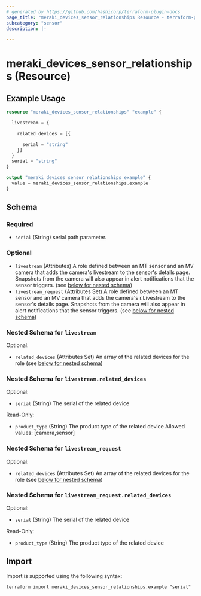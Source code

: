 ```yaml
---
# generated by https://github.com/hashicorp/terraform-plugin-docs
page_title: "meraki_devices_sensor_relationships Resource - terraform-provider-meraki"
subcategory: "sensor"
description: |-
  
---
```


# meraki_devices_sensor_relationships (Resource)



## Example Usage

```terraform
resource "meraki_devices_sensor_relationships" "example" {

  livestream = {

    related_devices = [{

      serial = "string"
    }]
  }
  serial = "string"
}

output "meraki_devices_sensor_relationships_example" {
  value = meraki_devices_sensor_relationships.example
}
```

<!-- schema generated by tfplugindocs -->
## Schema

### Required

- `serial` (String) serial path parameter.

### Optional

- `livestream` (Attributes) A role defined between an MT sensor and an MV camera that adds the camera's livestream to the sensor's details page. Snapshots from the camera will also appear in alert notifications that the sensor triggers. (see [below for nested schema](#nestedatt--livestream))
- `livestream_request` (Attributes Set) A role defined between an MT sensor and an MV camera that adds the camera's r.Livestream to the sensor's details page. Snapshots from the camera will also appear in alert notifications that the sensor triggers. (see [below for nested schema](#nestedatt--livestream_request))

<a id="nestedatt--livestream"></a>
### Nested Schema for `livestream`

Optional:

- `related_devices` (Attributes Set) An array of the related devices for the role (see [below for nested schema](#nestedatt--livestream--related_devices))

<a id="nestedatt--livestream--related_devices"></a>
### Nested Schema for `livestream.related_devices`

Optional:

- `serial` (String) The serial of the related device

Read-Only:

- `product_type` (String) The product type of the related device
                                              Allowed values: [camera,sensor]



<a id="nestedatt--livestream_request"></a>
### Nested Schema for `livestream_request`

Optional:

- `related_devices` (Attributes Set) An array of the related devices for the role (see [below for nested schema](#nestedatt--livestream_request--related_devices))

<a id="nestedatt--livestream_request--related_devices"></a>
### Nested Schema for `livestream_request.related_devices`

Optional:

- `serial` (String) The serial of the related device

Read-Only:

- `product_type` (String) The product type of the related device

## Import

Import is supported using the following syntax:

```shell
terraform import meraki_devices_sensor_relationships.example "serial"
```
